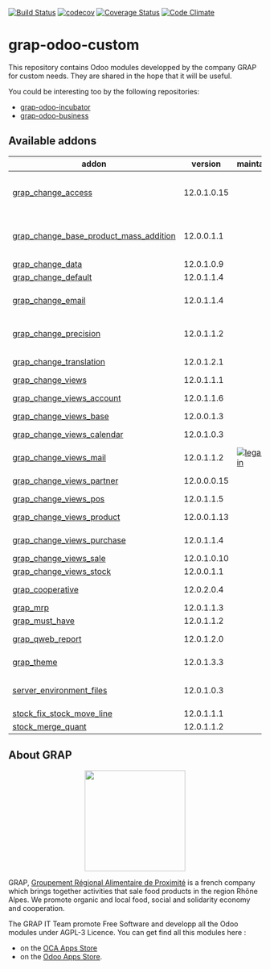 [![Build Status](https://travis-ci.org/grap/grap-odoo-custom.svg?branch=12.0)](https://travis-ci.org/grap/grap-odoo-custom?branch=12.0)
[![codecov](https://codecov.io/gh/grap/grap-odoo-custom/branch/12.0/graph/badge.svg)](https://codecov.io/gh/grap/grap-odoo-custom)
[![Coverage Status](https://coveralls.io/repos/github/grap/grap-odoo-custom/badge.svg?branch=12.0)](https://coveralls.io/github/grap/grap-odoo-custom?branch=12.0)
[![Code Climate](https://codeclimate.com/github/grap/grap-odoo-custom/badges/gpa.svg)](https://codeclimate.com/github/grap/grap-odoo-custom)


# grap-odoo-custom

This repository contains Odoo modules developped by the company GRAP for
custom needs. They are shared in the hope that it will be useful.

You could be interesting too by the following repositories:

* [grap-odoo-incubator](https://github.com/grap/grap-odoo-incubator)
* [grap-odoo-business](https://github.com/grap/grap-odoo-business)

[//]: # (addons)

Available addons
----------------
addon | version | maintainers | summary
--- | --- | --- | ---
[grap_change_access](grap_change_access/) | 12.0.1.0.15 |  | Add new groups for specific models and change accesses for a number of models.
[grap_change_base_product_mass_addition](grap_change_base_product_mass_addition/) | 12.0.0.1.1 |  | Fix slow call to odoo.tests.Form, used in base_product_mass_addition, for purchase_quick module
[grap_change_data](grap_change_data/) | 12.0.1.0.9 |  | GRAP - Change Data
[grap_change_default](grap_change_default/) | 12.0.1.1.4 |  | GRAP - Change Default
[grap_change_email](grap_change_email/) | 12.0.1.1.4 |  | Change default email template for invoices, sale and purchase orders
[grap_change_precision](grap_change_precision/) | 12.0.1.1.2 |  | Change the precisions names and values of some fields
[grap_change_translation](grap_change_translation/) | 12.0.1.2.1 |  | Disable the translation mechanism for a many fields
[grap_change_views](grap_change_views/) | 12.0.1.1.1 |  | GRAP - Change Views
[grap_change_views_account](grap_change_views_account/) | 12.0.1.1.6 |  | GRAP - Change Views Account
[grap_change_views_base](grap_change_views_base/) | 12.0.0.1.3 |  | GRAP - Change Base Views
[grap_change_views_calendar](grap_change_views_calendar/) | 12.0.1.0.3 |  | GRAP - Change Calendar Views
[grap_change_views_mail](grap_change_views_mail/) | 12.0.1.1.2 | [![legalsylvain](https://github.com/legalsylvain.png?size=30px)](https://github.com/legalsylvain) | GRAP - Change Mail Views
[grap_change_views_partner](grap_change_views_partner/) | 12.0.0.0.15 |  | GRAP - Change Partner Views
[grap_change_views_pos](grap_change_views_pos/) | 12.0.1.1.5 |  | GRAP - Change POS Views
[grap_change_views_product](grap_change_views_product/) | 12.0.0.1.13 |  | GRAP - Change Product Views
[grap_change_views_purchase](grap_change_views_purchase/) | 12.0.1.1.4 |  | GRAP - Change Purchase Views
[grap_change_views_sale](grap_change_views_sale/) | 12.0.1.0.10 |  | GRAP - Change Sale Views
[grap_change_views_stock](grap_change_views_stock/) | 12.0.0.1.1 |  | GRAP - Change Stock Views
[grap_cooperative](grap_cooperative/) | 12.0.2.0.4 |  | Add Directories, Companies, Colleges, Peoples, etc.
[grap_mrp](grap_mrp/) | 12.0.1.1.3 |  | Install MRP modules for R&D
[grap_must_have](grap_must_have/) | 12.0.1.1.2 |  | Install must have modules
[grap_qweb_report](grap_qweb_report/) | 12.0.1.2.0 |  | GRAP - Custom Qweb Reports
[grap_theme](grap_theme/) | 12.0.1.3.3 |  | Customize Odoo web User Interface
[server_environment_files](server_environment_files/) | 12.0.1.0.3 |  | Add custom CSS and extra text on PoS ticket depending on the environment
[stock_fix_stock_move_line](stock_fix_stock_move_line/) | 12.0.1.1.1 |  | Stock - Fix Stock Move Lines
[stock_merge_quant](stock_merge_quant/) | 12.0.1.1.2 |  | Stock - Merge Quants Tools

[//]: # (end addons)

## About GRAP

<p align="center">
   <img src="http://www.grap.coop/wp-content/uploads/2016/11/GRAP.png" width="200"/>
</p>

GRAP, [Groupement Régional Alimentaire de Proximité](http://www.grap.coop) is a
french company which brings together activities that sale food products in the
region Rhône Alpes. We promote organic and local food, social and solidarity
economy and cooperation.


The GRAP IT Team promote Free Software and developp all the Odoo modules under
AGPL-3 Licence. You can get find all this modules here :
* on the [OCA Apps Store](https://odoo-community.org/shop?&search=GRAP)
* on the [Odoo Apps Store](https://www.odoo.com/apps/modules/browse?author=GRAP).
